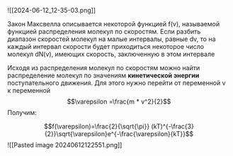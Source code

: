  ![[2024-06-12_12-35-03.png]]

Закон Максвелла описывается некоторой функцией f(v), называемой функцией распределения молекул по скоростям. Если разбить диапазон скоростей молекул на малые интервалы, равные dv, то на каждый интервал скорости будет приходиться некоторое число молекул dN(v), имеющих скорость, заключенную в этом интервале

Исходя из распределения молекул по скоростям можно найти распределение молекул по значениям **кинетической энергии** поступательного движения. Для этого нужно перейти от переменной v к переменной $$\varepsilon =\frac{m * v^2}{2}$$
Получим:

$$f(\varepsilon)=\frac{2}{\sqrt{\pi}} (kT)^{-\frac{3}{2}}\sqrt{\varepsilon}e^{-\frac{\varepsilon}{kT}}$$
![[Pasted image 20240612122551.png]]